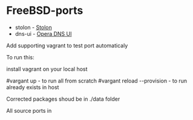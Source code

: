 # FreeBSD-ports

- stolon - [Stolon](https://github.com/sorintlab/stolon)
- dns-ui - [Opera DNS UI](https://github.com/operasoftware/dns-ui)

Add supporting vagrant to test port automaticaly 

To run this:

install vagrant on your local host

#vargant up - to run all from scratch
#vargant reload --provision - to run already exists in host

Corrected packages shoud be in ./data folder

All source ports in
